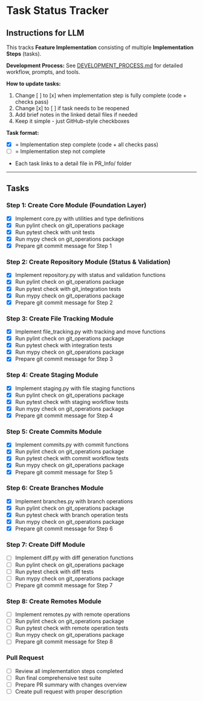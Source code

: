 # Task Status Tracker

## Instructions for LLM

This tracks **Feature Implementation** consisting of multiple **Implementation Steps** (tasks).

**Development Process:** See [DEVELOPMENT_PROCESS.md](./DEVELOPMENT_PROCESS.md) for detailed workflow, prompts, and tools.

**How to update tasks:**
1. Change [ ] to [x] when implementation step is fully complete (code + checks pass)
2. Change [x] to [ ] if task needs to be reopened
3. Add brief notes in the linked detail files if needed
4. Keep it simple - just GitHub-style checkboxes

**Task format:**
- [x] = Implementation step complete (code + all checks pass)
- [ ] = Implementation step not complete
- Each task links to a detail file in PR_Info/ folder

---

## Tasks

### Step 1: Create Core Module (Foundation Layer)
- [x] Implement core.py with utilities and type definitions
- [x] Run pylint check on git_operations package
- [x] Run pytest check with unit tests
- [x] Run mypy check on git_operations package
- [x] Prepare git commit message for Step 1

### Step 2: Create Repository Module (Status & Validation)
- [x] Implement repository.py with status and validation functions
- [x] Run pylint check on git_operations package
- [x] Run pytest check with git_integration tests
- [x] Run mypy check on git_operations package
- [x] Prepare git commit message for Step 2

### Step 3: Create File Tracking Module
- [x] Implement file_tracking.py with tracking and move functions
- [x] Run pylint check on git_operations package
- [x] Run pytest check with integration tests
- [x] Run mypy check on git_operations package
- [x] Prepare git commit message for Step 3

### Step 4: Create Staging Module
- [x] Implement staging.py with file staging functions
- [x] Run pylint check on git_operations package
- [x] Run pytest check with staging workflow tests
- [x] Run mypy check on git_operations package
- [x] Prepare git commit message for Step 4

### Step 5: Create Commits Module
- [x] Implement commits.py with commit functions
- [x] Run pylint check on git_operations package
- [x] Run pytest check with commit workflow tests
- [x] Run mypy check on git_operations package
- [x] Prepare git commit message for Step 5

### Step 6: Create Branches Module
- [x] Implement branches.py with branch operations
- [x] Run pylint check on git_operations package
- [x] Run pytest check with branch operation tests
- [x] Run mypy check on git_operations package
- [x] Prepare git commit message for Step 6

### Step 7: Create Diff Module
- [ ] Implement diff.py with diff generation functions
- [ ] Run pylint check on git_operations package
- [ ] Run pytest check with diff tests
- [ ] Run mypy check on git_operations package
- [ ] Prepare git commit message for Step 7

### Step 8: Create Remotes Module
- [ ] Implement remotes.py with remote operations
- [ ] Run pylint check on git_operations package
- [ ] Run pytest check with remote operation tests
- [ ] Run mypy check on git_operations package
- [ ] Prepare git commit message for Step 8

### Pull Request
- [ ] Review all implementation steps completed
- [ ] Run final comprehensive test suite
- [ ] Prepare PR summary with changes overview
- [ ] Create pull request with proper description